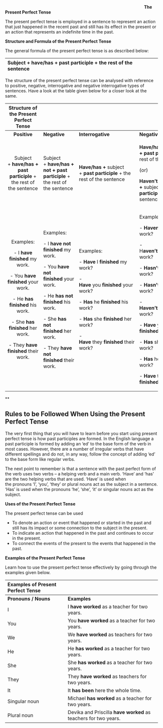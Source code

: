 ﻿`                                                                `**The Present Perfect Tense**

The present perfect tense is employed in a sentence to represent an action that just happened in the recent past and still has its effect in the present or an action that represents an indefinite time in the past.

**Structure and Formula of the Present Perfect Tense**

The general formula of the present perfect tense is as described below:

|Subject + **have/has + past participle** + the rest of the sentence|
| :- |

The structure of the present perfect tense can be analysed with reference to positive, negative, interrogative and negative interrogative types of sentences. Have a look at the table given below for a closer look at the same.

|Structure of the Present Perfect Tense||||
| :-: | :- | :- | :- |
|**Positive**|**Negative**|**Interrogative**|**Negative Interrogative**|
|Subject + **have/has + past participle** + the rest of the sentence|Subject + **have/has + not + past participle** + the rest of the sentence|**Have/has +** subject + **past participle** + the rest of the sentence|<p>**Have/has +** subject + **not + past participle** + the rest of the sentence.</p><p>(or)</p><p>**Haven’t / hasn’t +** subject **+ past participle** + the rest of the sentence</p>|
|<p>Examples:</p><p>- I **have finished** my work.</p><p>- You **have finished** your work.</p><p>- He **has finished** his work.</p><p>- She **has finished** her work.</p><p>- They **have finished** their work.</p>|<p>Examples:</p><p>- I **have not finished** my work.</p><p>- You **have not finished** your work.</p><p>- He **has not finished** his work.</p><p>- She **has not finished** her work.</p><p>- They **have not finished** their work.</p>|<p>Examples:</p><p>- **Have** I **finished** my work?</p><p>- **Have** you **finished** your work?</p><p>- **Has** he **finished** his work?</p><p>- **Has** she **finished** her work?</p><p>- **Have** they **finished** their work?</p>|<p>Examples:</p><p>- **Haven’t** I **finished** my work?</p><p>- H**aven’t** you **finished** your work?</p><p>- **Hasn’t** he **finished** his work?</p><p>- **Hasn’t** she **finished** her work?</p><p>- **Haven’t** they **finished** their work?</p><p>- **Have** you **not finished** your work?</p><p>- **Has** she **not finished** her work?</p><p></p><p>- **Has** he **not finished** his work?</p><p>- **Have** they **not finished** their work?</p>|
**

## **Rules to be Followed When Using the Present Perfect Tense**
The very first thing that you will have to learn before you start using present perfect tense is how past participles are formed. In the English language a past participle is formed by adding an ‘ed’ to the base form of the verb in most cases. However, there are a number of irregular verbs that have different spellings and do not, in any way, follow the concept of adding ‘ed’ to the base form like regular verbs. 

The next point to remember is that a sentence with the past perfect form of the verb uses two verbs – a helping verb and a main verb. ‘Have’ and ‘has’ are the two helping verbs that are used. ‘Have’ is used when the pronouns ‘I’, ‘you’, ‘they’ or plural nouns act as the subject in a sentence. ‘Has’ is used when the pronouns ‘he’, ‘she’, ‘it’ or singular nouns act as the subject.

**Uses of the Present Perfect Tense**

The present perfect tense can be used

- To denote an action or event that happened or started in the past and still has its impact or some connection to the subject in the present.
- To indicate an action that happened in the past and continues to occur in the present.
- To connect the events of the present to the events that happened in the past.

**Examples of the Present Perfect Tense**

Learn how to use the present perfect tense effectively by going through the examples given below.

|**Examples of Present Perfect Tense**||
| :- | :- |
|**Pronouns / Nouns**|**Examples**|
|I|I **have worked** as a teacher for two years.|
|You|You **have worked** as a teacher for two years.|
|We|We **have worked** as teachers for two years.|
|He|He **has worked** as a teacher for two years.|
|She|She **has worked** as a teacher for two years.|
|They|They **have worked** as teachers for two years.|
|It|It **has been** here the whole time.|
|Singular noun|Michael **has worked** as a teacher for two years.|
|Plural noun|Devika and Priscilla **have worked** as teachers for two years.|

